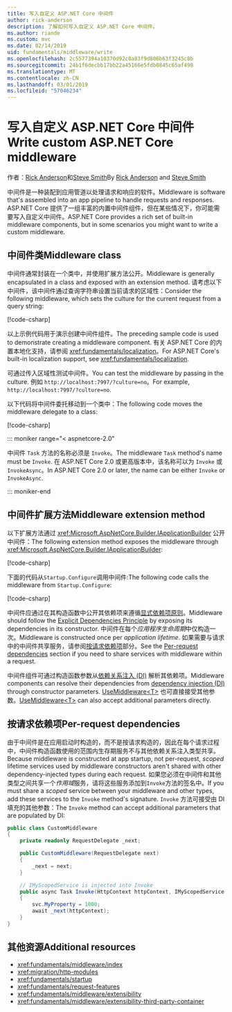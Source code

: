 ```yaml
---
title: 写入自定义 ASP.NET Core 中间件
author: rick-anderson
description: 了解如何写入自定义 ASP.NET Core 中间件。
ms.author: riande
ms.custom: mvc
ms.date: 02/14/2019
uid: fundamentals/middleware/write
ms.openlocfilehash: 2c5577394a10370d92c8a83f9d806b63f3245c8b
ms.sourcegitcommit: 24b1f6decbb17bb22a45166e5fdb0845c65af498
ms.translationtype: MT
ms.contentlocale: zh-CN
ms.lasthandoff: 03/01/2019
ms.locfileid: "57046234"
---
```

# <a name="write-custom-aspnet-core-middleware"></a><span data-ttu-id="90d0f-103">写入自定义 ASP.NET Core 中间件</span><span class="sxs-lookup"><span data-stu-id="90d0f-103">Write custom ASP.NET Core middleware</span></span>

<span data-ttu-id="90d0f-104">作者：[Rick Anderson](https://twitter.com/RickAndMSFT)和[Steve Smith](https://ardalis.com/)</span><span class="sxs-lookup"><span data-stu-id="90d0f-104">By [Rick Anderson](https://twitter.com/RickAndMSFT) and [Steve Smith](https://ardalis.com/)</span></span>

<span data-ttu-id="90d0f-105">中间件是一种装配到应用管道以处理请求和响应的软件。</span><span class="sxs-lookup"><span data-stu-id="90d0f-105">Middleware is software that's assembled into an app pipeline to handle requests and responses.</span></span> <span data-ttu-id="90d0f-106">ASP.NET Core 提供了一组丰富的内置中间件组件，但在某些情况下，你可能需要写入自定义中间件。</span><span class="sxs-lookup"><span data-stu-id="90d0f-106">ASP.NET Core provides a rich set of built-in middleware components, but in some scenarios you might want to write a custom middleware.</span></span>

## <a name="middleware-class"></a><span data-ttu-id="90d0f-107">中间件类</span><span class="sxs-lookup"><span data-stu-id="90d0f-107">Middleware class</span></span>

<span data-ttu-id="90d0f-108">中间件通常封装在一个类中，并使用扩展方法公开。</span><span class="sxs-lookup"><span data-stu-id="90d0f-108">Middleware is generally encapsulated in a class and exposed with an extension method.</span></span> <span data-ttu-id="90d0f-109">请考虑以下中间件，该中间件通过查询字符串设置当前请求的区域性：</span><span class="sxs-lookup"><span data-stu-id="90d0f-109">Consider the following middleware, which sets the culture for the current request from a query string:</span></span>

[!code-csharp[](index/snapshot/Culture/StartupCulture.cs?name=snippet1)]

<span data-ttu-id="90d0f-110">以上示例代码用于演示创建中间件组件。</span><span class="sxs-lookup"><span data-stu-id="90d0f-110">The preceding sample code is used to demonstrate creating a middleware component.</span></span> <span data-ttu-id="90d0f-111">有关 ASP.NET Core 的内置本地化支持，请参阅 <xref:fundamentals/localization>。</span><span class="sxs-lookup"><span data-stu-id="90d0f-111">For ASP.NET Core's built-in localization support, see <xref:fundamentals/localization>.</span></span>

<span data-ttu-id="90d0f-112">可通过传入区域性测试中间件。</span><span class="sxs-lookup"><span data-stu-id="90d0f-112">You can test the middleware by passing in the culture.</span></span> <span data-ttu-id="90d0f-113">例如 `http://localhost:7997/?culture=no`。</span><span class="sxs-lookup"><span data-stu-id="90d0f-113">For example, `http://localhost:7997/?culture=no`.</span></span>

<span data-ttu-id="90d0f-114">以下代码将中间件委托移动到一个类中：</span><span class="sxs-lookup"><span data-stu-id="90d0f-114">The following code moves the middleware delegate to a class:</span></span>

[!code-csharp[](index/snapshot/Culture/RequestCultureMiddleware.cs)]

::: moniker range="< aspnetcore-2.0"

<span data-ttu-id="90d0f-115">中间件 `Task` 方法的名称必须是 `Invoke`。</span><span class="sxs-lookup"><span data-stu-id="90d0f-115">The middleware `Task` method's name must be `Invoke`.</span></span> <span data-ttu-id="90d0f-116">在 ASP.NET Core 2.0 或更高版本中，该名称可以为 `Invoke` 或 `InvokeAsync`。</span><span class="sxs-lookup"><span data-stu-id="90d0f-116">In ASP.NET Core 2.0 or later, the name can be either `Invoke` or `InvokeAsync`.</span></span>

::: moniker-end

## <a name="middleware-extension-method"></a><span data-ttu-id="90d0f-117">中间件扩展方法</span><span class="sxs-lookup"><span data-stu-id="90d0f-117">Middleware extension method</span></span>

<span data-ttu-id="90d0f-118">以下扩展方法通过 <xref:Microsoft.AspNetCore.Builder.IApplicationBuilder> 公开中间件：</span><span class="sxs-lookup"><span data-stu-id="90d0f-118">The following extension method exposes the middleware through <xref:Microsoft.AspNetCore.Builder.IApplicationBuilder>:</span></span>

[!code-csharp[](index/snapshot/Culture/RequestCultureMiddlewareExtensions.cs)]

<span data-ttu-id="90d0f-119">下面的代码从`Startup.Configure`调用中间件:</span><span class="sxs-lookup"><span data-stu-id="90d0f-119">The following code calls the middleware from `Startup.Configure`:</span></span>

[!code-csharp[](index/snapshot/Culture/Startup.cs?name=snippet1&highlight=5)]

<span data-ttu-id="90d0f-120">中间件应通过在其构造函数中公开其依赖项来遵循[显式依赖项原则](/dotnet/standard/modern-web-apps-azure-architecture/architectural-principles#explicit-dependencies)。</span><span class="sxs-lookup"><span data-stu-id="90d0f-120">Middleware should follow the [Explicit Dependencies Principle](/dotnet/standard/modern-web-apps-azure-architecture/architectural-principles#explicit-dependencies) by exposing its dependencies in its constructor.</span></span> <span data-ttu-id="90d0f-121">中间件在每个*应用程序生命周期*中仅构造一次。</span><span class="sxs-lookup"><span data-stu-id="90d0f-121">Middleware is constructed once per *application lifetime*.</span></span> <span data-ttu-id="90d0f-122">如果需要与请求中的中间件共享服务，请参阅[按请求依赖项](#per-request-dependencies)部分。</span><span class="sxs-lookup"><span data-stu-id="90d0f-122">See the [Per-request dependencies](#per-request-dependencies) section if you need to share services with middleware within a request.</span></span>

<span data-ttu-id="90d0f-123">中间件组件可通过构造函数参数从[依赖关系注入 (DI)](xref:fundamentals/dependency-injection) 解析其依赖项。</span><span class="sxs-lookup"><span data-stu-id="90d0f-123">Middleware components can resolve their dependencies from [dependency injection (DI)](xref:fundamentals/dependency-injection) through constructor parameters.</span></span> <span data-ttu-id="90d0f-124">[UseMiddleware&lt;T&gt;](/dotnet/api/microsoft.aspnetcore.builder.usemiddlewareextensions.usemiddleware#Microsoft_AspNetCore_Builder_UseMiddlewareExtensions_UseMiddleware_Microsoft_AspNetCore_Builder_IApplicationBuilder_System_Type_System_Object___) 也可直接接受其他参数。</span><span class="sxs-lookup"><span data-stu-id="90d0f-124">[UseMiddleware&lt;T&gt;](/dotnet/api/microsoft.aspnetcore.builder.usemiddlewareextensions.usemiddleware#Microsoft_AspNetCore_Builder_UseMiddlewareExtensions_UseMiddleware_Microsoft_AspNetCore_Builder_IApplicationBuilder_System_Type_System_Object___) can also accept additional parameters directly.</span></span>

## <a name="per-request-dependencies"></a><span data-ttu-id="90d0f-125">按请求依赖项</span><span class="sxs-lookup"><span data-stu-id="90d0f-125">Per-request dependencies</span></span>

<span data-ttu-id="90d0f-126">由于中间件是在应用启动时构造的，而不是按请求构造的，因此在每个请求过程中，中间件构造函数使用的范围内生存期服务不与其他依赖关系注入类型共享。</span><span class="sxs-lookup"><span data-stu-id="90d0f-126">Because middleware is constructed at app startup, not per-request, *scoped* lifetime services used by middleware constructors aren't shared with other dependency-injected types during each request.</span></span> <span data-ttu-id="90d0f-127">如果您必须在中间件和其他类型之间共享一个*作用域*服务，请将这些服务添加到`Invoke`方法的签名中。</span><span class="sxs-lookup"><span data-stu-id="90d0f-127">If you must share a *scoped* service between your middleware and other types, add these services to the `Invoke` method's signature.</span></span> <span data-ttu-id="90d0f-128">`Invoke` 方法可接受由 DI 填充的其他参数：</span><span class="sxs-lookup"><span data-stu-id="90d0f-128">The `Invoke` method can accept additional parameters that are populated by DI:</span></span>

```csharp
public class CustomMiddleware
{
    private readonly RequestDelegate _next;

    public CustomMiddleware(RequestDelegate next)
    {
        _next = next;
    }

    // IMyScopedService is injected into Invoke
    public async Task Invoke(HttpContext httpContext, IMyScopedService svc)
    {
        svc.MyProperty = 1000;
        await _next(httpContext);
    }
}
```

## <a name="additional-resources"></a><span data-ttu-id="90d0f-129">其他资源</span><span class="sxs-lookup"><span data-stu-id="90d0f-129">Additional resources</span></span>

* <xref:fundamentals/middleware/index>
* <xref:migration/http-modules>
* <xref:fundamentals/startup>
* <xref:fundamentals/request-features>
* <xref:fundamentals/middleware/extensibility>
* <xref:fundamentals/middleware/extensibility-third-party-container>

